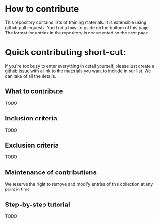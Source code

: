 # How to contribute

This repository contains lists of training materials. It is extensible using github pull requests. You find a how-to guide on the bottom of this page. The format for entries in the repository is documented on the next page.

# Quick contributing short-cut:

If you're too busy to enter everything in detail yourself, please just create a [github issue](https://github.com/NFDI4BIOIMAGE/FAIR-IO/issues) with a link to the materials you want to include in our list. We can take of all the details.

## What to contribute

TODO

## Inclusion criteria

TODO

## Exclusion criteria

TODO

## Maintenance of contributions

We reserve the right to remove and modify entries of this collection at any point in time.

## Step-by-step tutorial

TODO


